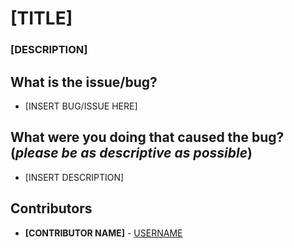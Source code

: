# [TITLE]
### [DESCRIPTION]

## What is the issue/bug?
* [INSERT BUG/ISSUE HERE]

## What were you doing that caused the bug? (*please be as descriptive as possible*)  
* [INSERT DESCRIPTION]

## Contributors
* **[CONTRIBUTOR NAME]** - [USERNAME](https://github.com/USERNAME/)
